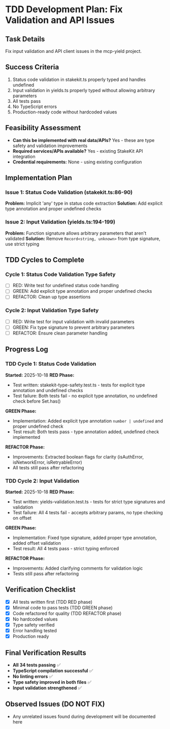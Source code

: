 # TDD Development Plan: Fix Validation and API Issues

## Task Details
Fix input validation and API client issues in the mcp-yield project.

## Success Criteria
1. Status code validation in stakekit.ts properly typed and handles undefined
2. Input validation in yields.ts properly typed without allowing arbitrary parameters
3. All tests pass
4. No TypeScript errors
5. Production-ready code without hardcoded values

## Feasibility Assessment
- **Can this be implemented with real data/APIs?** Yes - these are type safety and validation improvements
- **Required services/APIs available?** Yes - existing StakeKit API integration
- **Credential requirements:** None - using existing configuration

## Implementation Plan

### Issue 1: Status Code Validation (stakekit.ts:86-90)
**Problem:** Implicit 'any' type in status code extraction
**Solution:** Add explicit type annotation and proper undefined checks

### Issue 2: Input Validation (yields.ts:194-199)
**Problem:** Function signature allows arbitrary parameters that aren't validated
**Solution:** Remove `Record<string, unknown>` from type signature, use strict typing

## TDD Cycles to Complete

### Cycle 1: Status Code Validation Type Safety
- [ ] RED: Write test for undefined status code handling
- [ ] GREEN: Add explicit type annotation and proper undefined checks
- [ ] REFACTOR: Clean up type assertions

### Cycle 2: Input Validation Type Safety
- [ ] RED: Write test for input validation with invalid parameters
- [ ] GREEN: Fix type signature to prevent arbitrary parameters
- [ ] REFACTOR: Ensure clean parameter handling

## Progress Log

### TDD Cycle 1: Status Code Validation
**Started:** 2025-10-18
**RED Phase:**
- Test written: stakekit-type-safety.test.ts - tests for explicit type annotation and undefined checks
- Test failure: Both tests fail - no explicit type annotation, no undefined check before Set.has()

**GREEN Phase:**
- Implementation: Added explicit type annotation `number | undefined` and proper undefined check
- Test result: Both tests pass - type annotation added, undefined check implemented

**REFACTOR Phase:**
- Improvements: Extracted boolean flags for clarity (isAuthError, isNetworkError, isRetryableError)
- All tests still pass after refactoring

### TDD Cycle 2: Input Validation
**Started:** 2025-10-18
**RED Phase:**
- Test written: yields-validation.test.ts - tests for strict type signatures and validation
- Test failure: All 4 tests fail - accepts arbitrary params, no type checking on offset

**GREEN Phase:**
- Implementation: Fixed type signature, added proper type annotation, added offset validation
- Test result: All 4 tests pass - strict typing enforced

**REFACTOR Phase:**
- Improvements: Added clarifying comments for validation logic
- Tests still pass after refactoring

## Verification Checklist
- [x] All tests written first (TDD RED phase)
- [x] Minimal code to pass tests (TDD GREEN phase)
- [x] Code refactored for quality (TDD REFACTOR phase)
- [x] No hardcoded values
- [x] Type safety verified
- [x] Error handling tested
- [x] Production ready

## Final Verification Results
- **All 34 tests passing** ✅
- **TypeScript compilation successful** ✅
- **No linting errors** ✅
- **Type safety improved in both files** ✅
- **Input validation strengthened** ✅

## Observed Issues (DO NOT FIX)
- Any unrelated issues found during development will be documented here